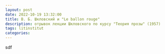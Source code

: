 ```yaml
---
layout: post
date: 2022-10-19 13:32:00
title: В. Б. Шкловский и "Le ballon rouge"
description: отрывок лекции Шкловского по курсу "Теория прозы" (1957)
tags: litinstitut
categories:
---
```

sdf
